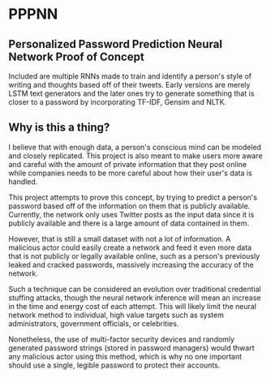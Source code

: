 # PPPNN
## Personalized Password Prediction Neural Network Proof of Concept

Included are multiple RNNs made to train and identify a person's style of writing and thoughts based off of their tweets. Early versions are merely LSTM text generators and the later ones try to generate something that is closer to a password by incorporating TF-IDF, Gensim and NLTK.

## Why is this a thing?

I believe that with enough data, a person's conscious mind can be modeled and closely replicated. This project is also meant to make users more aware and careful with the amount of private information that they post online while companies needs to be more careful about how their user's data is handled.

This project attempts to prove this concept, by trying to predict a person's password based off of the information on them that is publicly available. Currently, the network only uses Twitter posts as the input data since it is publicly available and there is a large amount of data contained in them. 

However, that is still a small dataset with not a lot of information. A malicious actor could easily create a network and feed it even more data that is not publicly or legally available online, such as a person's previously leaked and cracked passwords, massively increasing the accuracy of the network. 

Such a technique can be considered an evolution over traditional credential stuffing attacks, though the neural network inference will mean an increase in the time and energy cost of each attempt. This will likely limit the neural network method to individual, high value targets such as system administrators, government officials, or celebrities.

Nonetheless, the use of multi-factor security devices and randomly generated password strings (stored in password managers) would thwart any malicious actor using this method, which is why no one important should use a single, legible password to protect their accounts. 
